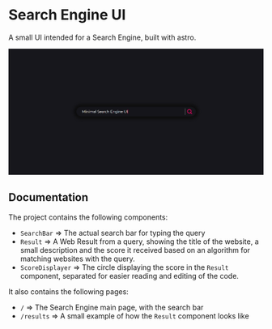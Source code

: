 # Search Engine UI
A small UI intended for a Search Engine, built with astro.

![The Search Engine](./SearchEngine.png)

## Documentation
The project contains the following components:
- `SearchBar` => The actual search bar for typing the query
- `Result` => A Web Result from a query, showing the title of the website, a small description and the score it received based on an algorithm for matching websites with the query.
- `ScoreDisplayer` => The circle displaying the score in the `Result` component, separated for easier reading and editing of the code.

It also contains the following pages:
- `/` => The Search Engine main page, with the search bar
- `/results` => A small example of how the `Result` component looks like
